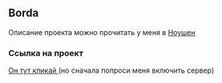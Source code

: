 ## Borda
Описание проекта можно прочитать у меня в <a href="https://coordinated-ruby-f97.notion.site/Borda-99096b0e159a4f1e995970b112c26708">Ноушен</a>
### Ссылка на проект
<a href="https://board-tasks-eight.vercel.app">Он тут кликай </a>(но сначала попроси меня включить сервер)

